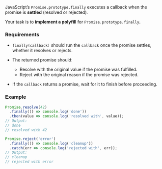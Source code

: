 JavaScript’s `Promise.prototype.finally` executes a callback when the promise is **settled** (resolved or rejected).

Your task is to **implement a polyfill** for `Promise.prototype.finally`.

### Requirements

* `finally(callback)` should run the `callback` once the promise settles, whether it resolves or rejects.
* The returned promise should:

  * Resolve with the original value if the promise was fulfilled.
  * Reject with the original reason if the promise was rejected.
* If the `callback` returns a promise, wait for it to finish before proceeding.

### Example

```js
Promise.resolve(42)
  .finally(() => console.log('done'))
  .then(value => console.log('resolved with', value));
// Output:
// done
// resolved with 42

Promise.reject('error')
  .finally(() => console.log('cleanup'))
  .catch(err => console.log('rejected with', err));
// Output:
// cleanup
// rejected with error
```
